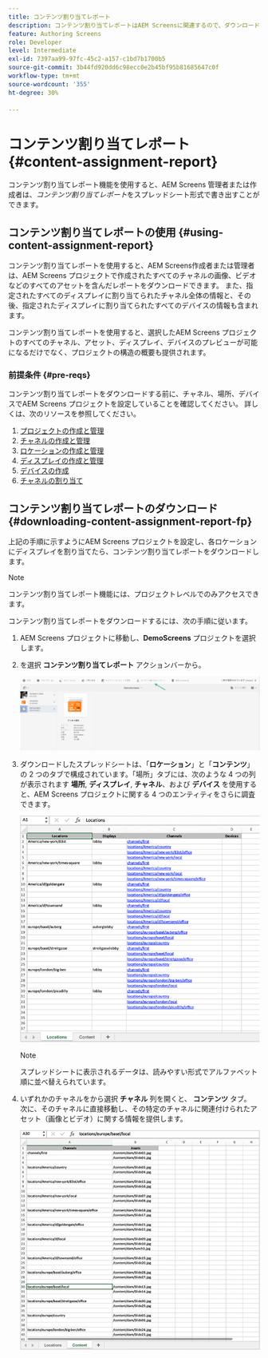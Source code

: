 ```yaml
---
title: コンテンツ割り当てレポート
description: コンテンツ割り当てレポートはAEM Screensに関連するので、ダウンロードと使用について説明します。
feature: Authoring Screens
role: Developer
level: Intermediate
exl-id: 7397aa99-97fc-45c2-a157-c1bd7b1700b5
source-git-commit: 3b44fd920dd6c98ecc0e2b45bf95b81685647c0f
workflow-type: tm+mt
source-wordcount: '355'
ht-degree: 30%

---
```


# コンテンツ割り当てレポート {#content-assignment-report}

コンテンツ割り当てレポート機能を使用すると、AEM Screens 管理者または作成者は、*コンテンツ割り当てレポート*&#x200B;をスプレッドシート形式で書き出すことができます。

## コンテンツ割り当てレポートの使用 {#using-content-assignment-report}

コンテンツ割り当てレポートを使用すると、AEM Screens作成者または管理者は、AEM Screens プロジェクトで作成されたすべてのチャネルの画像、ビデオなどのすべてのアセットを含んだレポートをダウンロードできます。 また、指定されたすべてのディスプレイに割り当てられたチャネル全体の情報と、その後、指定されたディスプレイに割り当てられたすべてのデバイスの情報も含まれます。

コンテンツ割り当てレポートを使用すると、選択したAEM Screens プロジェクトのすべてのチャネル、アセット、ディスプレイ、デバイスのプレビューが可能になるだけでなく、プロジェクトの構造の概要も提供されます。


### 前提条件 {#pre-reqs}

コンテンツ割り当てレポートをダウンロードする前に、チャネル、場所、デバイスでAEM Screens プロジェクトを設定していることを確認してください。
詳しくは、次のリソースを参照してください。

1. [プロジェクトの作成と管理](/help/user-guide/creating-a-screens-project.md)
1. [チャネルの作成と管理](/help/user-guide/managing-channels.md)
1. [ロケーションの作成と管理](/help/user-guide/managing-locations.md)
1. [ディスプレイの作成と管理](/help/user-guide/managing-displays.md)
1. [デバイスの作成](/help/user-guide/managing-devices.md)
1. [チャネルの割り当て](/help/user-guide/channel-assignment-latest-fp.md)


## コンテンツ割り当てレポートのダウンロード {#downloading-content-assignment-report-fp}

上記の手順に示すようにAEM Screens プロジェクトを設定し、各ロケーションにディスプレイを割り当てたら、コンテンツ割り当てレポートをダウンロードします。

>[!NOTE]
>コンテンツ割り当てレポート機能には、プロジェクトレベルでのみアクセスできます。

コンテンツ割り当てレポートをダウンロードするには、次の手順に従います。

1. AEM Screens プロジェクトに移動し、**DemoScreens** プロジェクトを選択します。

1. を選択 **コンテンツ割り当てレポート** アクションバーから。

   ![画像](/help/user-guide/assets/content-assignment-report/can-download.png)

1. ダウンロードしたスプレッドシートは、「**ロケーション**」と「**コンテンツ**」の 2 つのタブで構成されています。「場所」タブには、次のような 4 つの列が表示されます **場所**, **ディスプレイ**, **チャネル**、および **デバイス** を使用すると、AEM Screens プロジェクトに関する 4 つのエンティティをさらに調査できます。

   ![画像](/help/user-guide/assets/content-assignment-report/report-sheet1.png)

   >[!NOTE]
   >スプレッドシートに表示されるデータは、読みやすい形式でアルファベット順に並べ替えられています。

1. いずれかのチャネルをから選択 **チャネル** 列を開くと、 **コンテンツ** タブ。 次に、そのチャネルに直接移動し、その特定のチャネルに関連付けられたアセット（画像とビデオ）に関する情報を提供します。

   ![画像](/help/user-guide/assets/content-assignment-report/report-sheet2.png)
